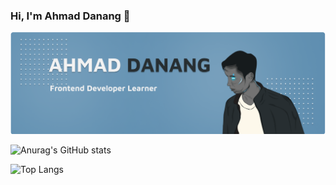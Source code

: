 ### Hi, I'm Ahmad Danang 👋

<img src="/images/github.png" alt="banner-ahmad-danang"> <br />

![Anurag's GitHub stats](https://github-readme-stats.vercel.app/api?username=getahmad&show_icons=true) <br />

![Top Langs](https://github-readme-stats.vercel.app/api/top-langs/?username=getahmad&layout=compact)



<!--
**getahmad/getahmad** is a ✨ _special_ ✨ repository because its `README.md` (this file) appears on your GitHub profile.

Here are some ideas to get you started:

- 🔭 I’m currently working on ...
- 🌱 I’m currently learning ...
- 👯 I’m looking to collaborate on ...
- 🤔 I’m looking for help with ...
- 💬 Ask me about ...
- 📫 How to reach me: ...
- 😄 Pronouns: ...
- ⚡ Fun fact: ...
-->
